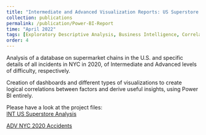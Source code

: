 ```yaml
---
title: "Intermediate and Advanced Visualization Reports: US Superstore & NYC Accidents 2020 study with Power BI"
collection: publications
permalink: /publication/Power-BI-Report
time: "April 2022"
tags: [Exploratory Descriptive Analysis, Business Intelligence, Correlation Analysis]
order: 4
---
```


Analysis of a database on supermarket chains in the U.S. and specific details of all incidents in NYC in 2020, of Intermediate and Advanced levels of difficulty, respectively.

Creation of dashboards and different types of visualizations to create logical correlations between factors and derive useful insights, using Power BI entirely.

Please have a look at the project files:  
[INT US Superstore Analysis](/files/Giulio_Camuffo_INT_Task2.pbix)

[ADV NYC 2020 Accidents](/files/Giulio_Camuffo_ADV_Task2.pbix)
